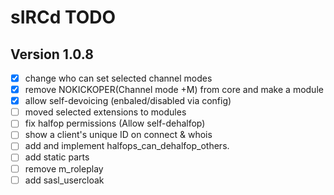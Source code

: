 # sIRCd TODO

## Version 1.0.8

 - [X] change who can set selected channel modes
 - [X] remove NOKICKOPER(Channel mode +M) from core and make a module
 - [X] allow self-devoicing (enbaled/disabled via config)
 - [ ] moved selected extensions to modules   
 - [ ] fix halfop permissions (Allow self-dehalfop)
 - [ ] show a client's unique ID on connect & whois
 - [ ] add and implement halfops_can_dehalfop_others.
 - [ ] add static parts
 - [ ] remove m_roleplay
 - [ ] add sasl_usercloak
